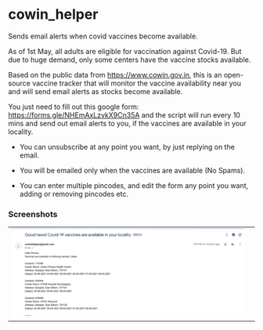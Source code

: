 # cowin_helper
Sends email alerts when covid vaccines become available.

As of 1st May, all adults are eligible for vaccination against Covid-19. But due to huge demand, only some centers have the vaccine stocks available. 

Based on the public data from https://www.cowin.gov.in, this is an open-source vaccine tracker that will monitor the vaccine availability near you and will send email alerts as stocks become available.

You just need to fill out this google form: https://forms.gle/NHEmAxLzvkX9Cn35A and the script will run every 10 mins and send out email alerts to you, if the vaccines are available in your locality.

* You can unsubscribe at any point you want, by just replying on the email.

* You will be emailed only when the vaccines are available (No Spams). 

* You can enter multiple pincodes, and edit the form any point you want, adding or removing pincodes etc.

### Screenshots
|  |  |
| --- | --- |
|![Email](./screenshots/email.png) | |
